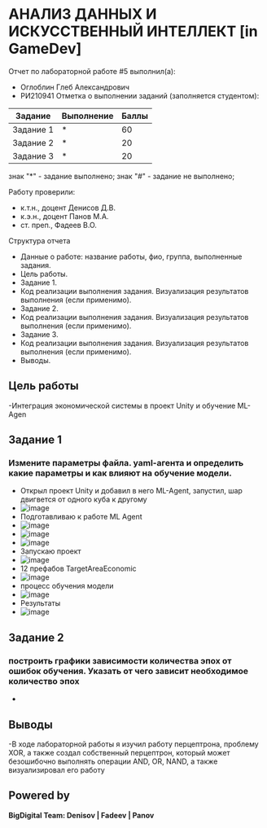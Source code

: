 # АНАЛИЗ ДАННЫХ И ИСКУССТВЕННЫЙ ИНТЕЛЛЕКТ [in GameDev]
Отчет по лабораторной работе #5 выполнил(а):
- Оглоблин Глеб Александрович
- РИ210941
Отметка о выполнении заданий (заполняется студентом):

| Задание | Выполнение | Баллы |
| ------ | ------ | ------ |
| Задание 1 | * | 60 |
| Задание 2 | * | 20 |
| Задание 3 | * | 20 |

знак "*" - задание выполнено; знак "#" - задание не выполнено;

Работу проверили:
- к.т.н., доцент Денисов Д.В.
- к.э.н., доцент Панов М.А.
- ст. преп., Фадеев В.О.

Структура отчета

- Данные о работе: название работы, фио, группа, выполненные задания.
- Цель работы.
- Задание 1.
- Код реализации выполнения задания. Визуализация результатов выполнения (если применимо).
- Задание 2.
- Код реализации выполнения задания. Визуализация результатов выполнения (если применимо).
- Задание 3.
- Код реализации выполнения задания. Визуализация результатов выполнения (если применимо).
- Выводы.

## Цель работы
-Интеграция экономической системы в проект Unity и обучение ML-Agen

## Задание 1
### Измените параметры файла. yaml-агента и определить какие параметры и как влияют на обучение модели.
- Открыл проект Unity и добавил в него ML-Agent, запустил, шар двигвется от одного куба к другому
- ![image](https://user-images.githubusercontent.com/79518116/205056534-3e8f02c1-9e22-4976-99bf-0ef5cda3d67d.png)
- Подготавливаю к работе ML Agent
- ![image](https://user-images.githubusercontent.com/79518116/205057347-50fddd35-ba21-4d5c-b880-3adfdbe4f4f9.png)
- ![image](https://user-images.githubusercontent.com/79518116/205057912-18250b13-b386-4188-b1c9-a3b669a01d38.png)
- ![image](https://user-images.githubusercontent.com/79518116/205059757-90bf559d-b88f-4cd2-b78a-3e085125d551.png)
- Запускаю проект
- ![image](https://user-images.githubusercontent.com/79518116/205059983-2d5c500b-0f96-4322-b59a-b06c199afac4.png)
- 12 префабов TargetAreaEconomic
- ![image](https://user-images.githubusercontent.com/79518116/205060332-e48eb80d-e784-4720-a2b9-7df78c8bc75d.png)
- процесс обучения модели
- ![image](https://user-images.githubusercontent.com/79518116/205060455-336ea969-4c3e-4e6f-a897-7472e5822660.png)
- Результаты 
- ![image](https://user-images.githubusercontent.com/79518116/205061165-b57c575f-ed29-4676-8bd9-f36807818cf9.png)


## Задание 2 
### построить графики зависимости количества эпох от ошибок обучения. Указать от чего зависит необходимое количество эпох
-

## Выводы
-В ходе лабораторной работы я изучил работу перцептрона, проблему XOR, а также создал собственный перцептрон, который может безошибочно выполнять операции AND, OR, NAND, а также визуализировал его работу
## Powered by

**BigDigital Team: Denisov | Fadeev | Panov**
